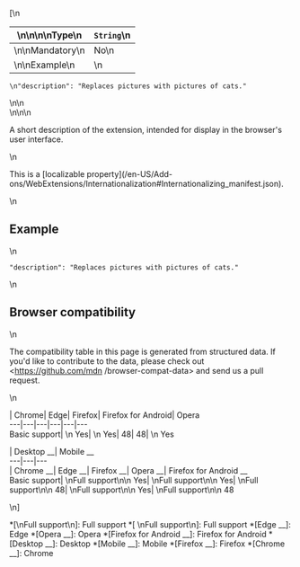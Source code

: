 [\n

\n\n\n\nType\n| `String`\n  
---|---  
\n\nMandatory\n| No\n  
\n\nExample\n| \n

    
    
    \n"description": "Replaces pictures with pictures of cats."

\n\n  
\n\n\n

A short description of the extension, intended for display in the browser's
user interface.

\n

This is a [localizable property](/en-US/Add-
ons/WebExtensions/Internationalization#Internationalizing_manifest.json).

\n

## Example

\n

    
    
    "description": "Replaces pictures with pictures of cats."

\n

## Browser compatibility

\n

The compatibility table in this page is generated from structured data. If
you'd like to contribute to the data, please check out <https://github.com/mdn
/browser-compat-data> and send us a pull request.

\n

| Chrome| Edge| Firefox| Firefox for Android| Opera  
---|---|---|---|---|---  
Basic support| \n Yes| \n Yes| 48| 48| \n Yes  
  
| Desktop __| Mobile __  
---|---|---  
| Chrome __| Edge __| Firefox __| Opera __| Firefox for Android __  
Basic support|  \nFull support\n\n Yes| \nFull support\n\n Yes| \nFull
support\n\n 48| \nFull support\n\n Yes| \nFull support\n\n 48  
  
\n]

  *[\nFull support\n]: Full support
  *[ \nFull support\n]: Full support
  *[Edge __]: Edge
  *[Opera __]: Opera
  *[Firefox for Android __]: Firefox for Android
  *[Desktop __]: Desktop
  *[Mobile __]: Mobile
  *[Firefox __]: Firefox
  *[Chrome __]: Chrome

